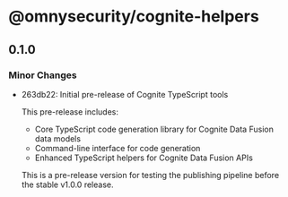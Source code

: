 # @omnysecurity/cognite-helpers

## 0.1.0

### Minor Changes

- 263db22: Initial pre-release of Cognite TypeScript tools

  This pre-release includes:
  - Core TypeScript code generation library for Cognite Data Fusion data models
  - Command-line interface for code generation
  - Enhanced TypeScript helpers for Cognite Data Fusion APIs

  This is a pre-release version for testing the publishing pipeline before the stable v1.0.0 release.
